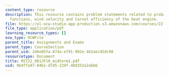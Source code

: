```yaml
---
content_type: resource
description: This resource contains problem statements related to probability density
  functions, wind velocity and Carnot efficiency of the heat engine.
file: https://ol-ocw-studio-app-production.s3.amazonaws.com/courses/22-081j-introduction-to-sustainable-energy-fall-2010/9b4ffa8784b1d7d5229f48d352a2abb6_MIT22_081JF10_midterm1.pdf
file_type: application/pdf
learning_resource_types: []
ocw_type: OCWFile
parent_title: Assignments and Exams
parent_type: CourseSection
parent_uid: 246e85fa-874a-ef91-992e-4b1aec92dc98
resourcetype: Document
title: MIT22_081JF10_midterm1.pdf
uid: 9b4ffa87-84b1-d7d5-229f-48d352a2abb6
---
```

